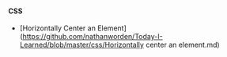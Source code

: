 #### CSS

- [Horizontally Center an Element](https://github.com/nathanworden/Today-I-Learned/blob/master/css/Horizontally center an element.md)



